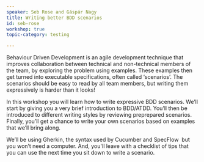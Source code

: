 ```yaml
---
speaker: Seb Rose and Gáspár Nagy
title: Writing better BDD scenarios
id: seb-rose
workshop: true
topic-category: testing

---
```

Behaviour Driven Development is an agile development technique that improves collaboration between technical and non-­technical members of the team, by exploring the problem using examples. These examples then get turned into executable specifications, often called ‘scenarios’. The scenarios should be easy to read by all team members, but writing them expressively is harder than it looks!

In this workshop you will learn how to write expressive BDD scenarios. We’ll start by giving you a very brief introduction to BDD/ATDD. You’ll then be introduced to different writing styles by reviewing pre­prepared scenarios. Finally, you’ll get a chance to write your own scenarios based on examples that we’ll bring along.

We’ll be using Gherkin, the syntax used by Cucumber and SpecFlow ­ but you won’t need a computer. And, you'll leave with a checklist of tips that you can use the next time you sit down to write a scenario.
